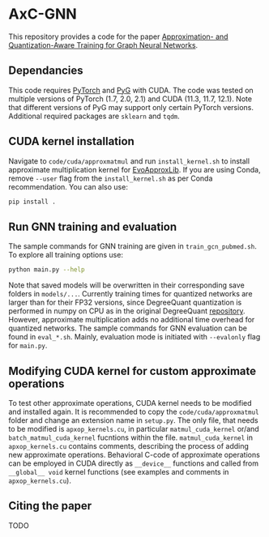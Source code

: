 # AxC-GNN
This repository provides a code for the paper [Approximation- and Quantization-Aware Training for Graph Neural Networks](https://www.researchgate.net/publication/373697376_Approximation-Aware_and_Quantization-Aware_Training_for_Graph_Neural_Networks).

## Dependancies
This code requires [PyTorch](https://pytorch.org/) and [PyG](https://pyg.org/) with CUDA. The code was tested on multiple versions of PyTorch (1.7, 2.0, 2.1) and CUDA (11.3, 11.7, 12.1). Note that different versions of PyG may support only certain PyTorch versions. Additional required packages are `sklearn` and `tqdm`.

## CUDA kernel installation
Navigate to `code/cuda/approxmatmul` and run `install_kernel.sh` to install approximate multiplication kernel for [EvoApproxLib](https://ehw.fit.vutbr.cz/evoapproxlib/?folder=multiplers/8x8_signed). If you are using Conda, remove `--user` flag from the `install_kernel.sh` as per Conda recommendation. You can also use:
```bash
pip install .
```
## Run GNN training and evaluation
The sample commands for GNN training are given in `train_gcn_pubmed.sh`. To explore all training options use:
```bash
python main.py --help
```
Note that saved models will be overwritten in their corresponding save folders in `models/...`. Currently training times for quantized networks are larger than for their FP32 versions, since DegreeQuant quantization is performed in numpy on CPU as in the original DegreeQuant [repository](https://github.com/camlsys/degree-quant). However, approximate multiplication adds no additional time overhead for quantized networks.
The sample commands for GNN evaluation can be found in `eval_*.sh`. Mainly, evaluation mode is initiated with `--evalonly` flag for `main.py`.

## Modifying CUDA kernel for custom approximate operations
To test other approximate operations, CUDA kernel needs to be modified and installed again. It is recommended to copy the `code/cuda/approxmatmul` folder and change an extension name in `setup.py`. The only file, that needs to be modified is `apxop_kernels.cu`, in particular `matmul_cuda_kernel` or/and `batch_matmul_cuda_kernel` fucntions within the file. `matmul_cuda_kernel` in `apxop_kernels.cu` contains comments, describing the process of adding new approximate operations. Behavioral C-code of approximate operations can be employed in CUDA directly as `__device__` functions and called from `__global__ void` kernel functions (see examples and comments in `apxop_kernels.cu`).

## Citing the paper
TODO